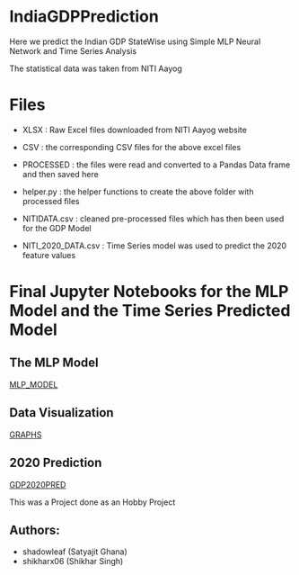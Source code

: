 # IndiaGDPPrediction
Here we predict the Indian GDP StateWise using Simple MLP Neural Network and Time Series Analysis

The statistical data was taken from NITI Aayog

# Files

- XLSX : Raw Excel files downloaded from NITI Aayog website
- CSV : the corresponding CSV files for the above excel files
- PROCESSED : the files were read and converted to a Pandas Data frame and then saved here

- helper.py : the helper functions to create the above folder with processed files

- NITIDATA.csv : cleaned pre-processed files which has then been used for the GDP Model
- NITI_2020_DATA.csv : Time Series model was used to predict the 2020 feature values

# Final Jupyter Notebooks for the MLP Model and the Time Series Predicted Model

## The MLP Model
[MLP_MODEL](MODEL.ipynb)

## Data Visualization
[GRAPHS](GRAPHS.ipynb)

## 2020 Prediction
[GDP2020PRED](GDP2020PRED.ipynb)

This was a Project done as an Hobby Project

## Authors:

- shadowleaf (Satyajit Ghana)
- shikharx06 (Shikhar Singh)

